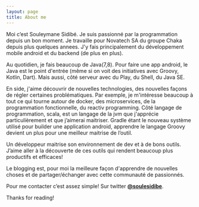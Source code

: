 ```yaml
---
layout: page
title: About me
---
```


Moi c’est Souleymane Sidibé. Je suis passionné par la programmation depuis un bon moment. Je travaille pour Novatech SA du groupe Chaka depuis plus quelques annees. J'y fais principalement du développement mobile android et du backend (de plus en plus). 

Au quotidien, je fais beaucoup de Java(7,8). Pour faire une app android, le Java est le point d'entrée (même si on voit des initiatives avec Groovy, Kotlin, Dart). Mais aussi, côté serveur avec du Play, du Shell, du Java SE. 

En side, j'aime découvrir de nouvelles technologies, des nouvelles façons de régler certaines problématiques. Par exemple, je m'intéresse beaucoup à tout ce qui tourne autour de docker, des microservices, de la programmation fonctionnelle, du reactiv programming. Côté langage de programmation, scala, est un langage de la jvm que j'apprécie particulièrement et que j’aimerai maitriser. Gradle étant le nouveau système utilisé pour builder une application android, apprendre le langage Groovy devient un plus pour une meilleur maitrise de l’outil. 

Un développeur maitrise son environnement de dev et à de bons outils.
J’aime aller à la découverte de ces outils qui rendent beaucoup plus productifs et efficaces!

Le blogging est, pour moi la meilleure façon d'apprendre de nouvelles choses et de partager/échanger avec cette communauté de passionnés.

Pour me contacter c’est assez simple! Sur twitter **[@soulesidibe](https://twitter.com/soulesidibe)**.

Thanks for reading!



